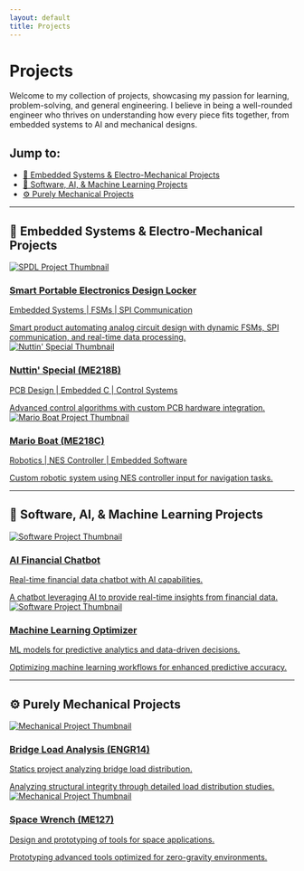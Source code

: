 ```yaml
---
layout: default
title: Projects
---
```


# Projects

Welcome to my collection of projects, showcasing my passion for learning, problem-solving, and general engineering. I believe in being a well-rounded engineer who thrives on understanding how every piece fits together, from embedded systems to AI and mechanical designs.

## Jump to:
  - [🔌 Embedded Systems & Electro-Mechanical Projects](#-embedded-systems--electro-mechanical-projects)
  - [🤖 Software, AI, & Machine Learning Projects](#-software-ai--machine-learning-projects)
  - [⚙️ Purely Mechanical Projects](#️-purely-mechanical-projects)

---

## 🔌 Embedded Systems & Electro-Mechanical Projects

<div class="project-grid">
  <div class="project-card">
    <a href="./me218a-spdl.html">
      <img src="/assets/images/spdl-me218a.jpg" alt="SPDL Project Thumbnail">
      <div class="card-content">
        <h3>Smart Portable Electronics Design Locker</h3>
        <p>Embedded Systems | FSMs | SPI Communication</p>
      </div>
      <div class="overlay-info">
        Smart product automating analog circuit design with dynamic FSMs, SPI communication, and real-time data processing.
      </div>
    </a>
  </div>

  <div class="project-card">
    <a href="me218b-nuttin-special.md">
      <img src="/assets/images/ph.jpg" alt="Nuttin' Special Thumbnail">
      <div class="card-content">
        <h3>Nuttin' Special (ME218B)</h3>
        <p>PCB Design | Embedded C | Control Systems</p>
      </div>
      <div class="overlay-info">
        Advanced control algorithms with custom PCB hardware integration.
      </div>
    </a>
  </div>

  <div class="project-card">
    <a href="me218c-mario-boat.md">
      <img src="/assets/images/ph.jpg" alt="Mario Boat Project Thumbnail">
      <div class="card-content">
        <h3>Mario Boat (ME218C)</h3>
        <p>Robotics | NES Controller | Embedded Software</p>
      </div>
      <div class="overlay-info">
        Custom robotic system using NES controller input for navigation tasks.
      </div>
    </a>
  </div>
</div>

---

## 🤖 Software, AI, & Machine Learning Projects

<div class="project-grid">
  <div class="project-card">
    <a href="#">
      <img src="/assets/images/ph.jpg" alt="Software Project Thumbnail">
      <div class="card-content">
        <h3>AI Financial Chatbot</h3>
        <p>Real-time financial data chatbot with AI capabilities.</p>
      </div>
      <div class="overlay-info">
        A chatbot leveraging AI to provide real-time insights from financial data.
      </div>
    </a>
  </div>

  <div class="project-card">
    <a href="#">
      <img src="/assets/images/ph.jpg" alt="Software Project Thumbnail">
      <div class="card-content">
        <h3>Machine Learning Optimizer</h3>
        <p>ML models for predictive analytics and data-driven decisions.</p>
      </div>
      <div class="overlay-info">
        Optimizing machine learning workflows for enhanced predictive accuracy.
      </div>
    </a>
  </div>
</div>

---

## ⚙️ Purely Mechanical Projects

<div class="project-grid">
  <div class="project-card">
    <a href="#">
      <img src="/assets/images/ph.jpg" alt="Mechanical Project Thumbnail">
      <div class="card-content">
        <h3>Bridge Load Analysis (ENGR14)</h3>
        <p>Statics project analyzing bridge load distribution.</p>
      </div>
      <div class="overlay-info">
        Analyzing structural integrity through detailed load distribution studies.
      </div>
    </a>
  </div>

  <div class="project-card">
    <a href="#">
      <img src="/assets/images/ph.jpg" alt="Mechanical Project Thumbnail">
      <div class="card-content">
        <h3>Space Wrench (ME127)</h3>
        <p>Design and prototyping of tools for space applications.</p>
      </div>
      <div class="overlay-info">
        Prototyping advanced tools optimized for zero-gravity environments.
      </div>
    </a>
  </div>
</div>
